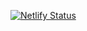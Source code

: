 [![Netlify Status](https://api.netlify.com/api/v1/badges/86bce344-95c8-443d-9ce5-4b604d6b6fb3/deploy-status)](https://app.netlify.com/sites/mywebguru/deploys)
